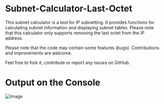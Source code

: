 # Subnet-Calculator-Last-Octet
This subnet calculator is a tool for IP subnetting. It provides functions for calculating subnet information and displaying subnet tables. Please note that this calculator only supports removing the last octet from the IP address.

Please note that the code may contain some features (bugs). Contributions and improvements are welcome.

Feel free to fork it, contribute or report any issues on GitHub. 


# Output on the Console
![image](https://github.com/DmitrijP1402/Subnet-Calculator-with-Last-Octet/assets/118051854/209ce4b2-9204-4e54-bd17-9f0f47e8f9cf)
